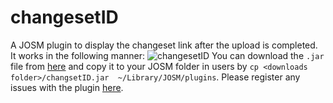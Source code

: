 # changesetID
A JOSM plugin to display the changeset link after the upload is completed. It works in the following manner:
![changesetID](https://cloud.githubusercontent.com/assets/10141319/13772375/c0945132-eab9-11e5-929c-70375ef3aa04.gif)
You can download the `.jar` file from [here](https://github.com/aarthykc/changesetID/releases/tag/2.0) and copy it to your JOSM folder in users by `cp <downloads folder>/changsetID.jar  ~/Library/JOSM/plugins`.
Please register any issues with the plugin [here](https://github.com/aarthykc/changesetID/issues).
